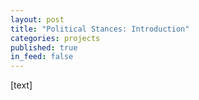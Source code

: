 ```yaml
---
layout: post
title: "Political Stances: Introduction"
categories: projects
published: true
in_feed: false
---
```


[text]
